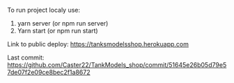 To run project localy use:
1. yarn server (or npm run server)
2. Yarn start (or npm run start)

Link to public deploy:
https://tanksmodelsshop.herokuapp.com

Last commit:
https://github.com/Caster22/TankModels_shop/commit/51645e26b05d79e57de07f2e09ce8bec2f1a8672
